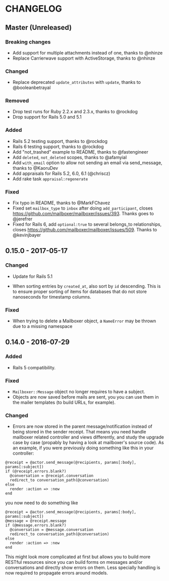 # CHANGELOG

## Master (Unreleased)

### Breaking changes
* Add support for multiple attachments instead of one, thanks to @nhinze
* Replace Carrierwave support with ActiveStorage, thanks to @nhinze

### Changed

* Replace deprecated `update_attributes` with `update`, thanks to @booleanbetrayal

### Removed

* Drop test runs for Ruby 2.2.x and 2.3.x, thanks to @rockdog
* Drop support for Rails 5.0 and 5.1

### Added

* Rails 5.2 testing support, thanks to @rockdog
* Rails 6 testing support, thanks to @rockdog
* Add "not_trashed" example to README, thanks to @fastengineer
* Add `deleted`, `not_deleted` scopes, thanks to @afamyial
* Add `with_email` option to allow not sending an email via send_message, thanks to @KaoruDev
* Add appraisals for Rails 5.2, 6.0, 6.1 (@chriscz)
* Add rake task `appraisal:regenerate`

### Fixed

* Fix typo in README, thanks to @MarkFChavez
* Fixed set `mailbox_type` to `inbox` after doing `add_participant`, closes https://github.com/mailboxer/mailboxer/issues/393. Thanks goes to @jerefrer
* Fixed for Rails 6, add `optional:true` to several belongs_to relationships, closes https://github.com/mailboxer/mailboxer/issues/509. Thanks to @kevinjbayer

## 0.15.0 - 2017-05-17

### Changed

* Update for Rails 5.1

* When sorting entries by `created_at`, also sort by `id` descending. This
is to ensure proper sorting of items for databases that do not store
nanoseconds for timestamp columns.

### Fixed

* When trying to delete a Mailboxer object, a `NameError` may be thrown due
to a missing namespace

## 0.14.0 - 2016-07-29

### Added

* Rails 5 compatibility.

### Fixed

* `Mailboxer::Message` object no longer requires to have a subject.
* Objects are now saved before mails are sent, you you can use them in the
mailer templates (to build URLs, for example).

### Changed

* Errors are now stored in the parent message/notification instead of being
stored in the sender receipt. That means you need handle mailboxer related
controller and views differently, and study the upgrade case by case (propably
by having a look at mailboxer's source code). As an example, if you were
previously doing something like this in your controller:

```
@receipt = @actor.send_message(@recipients, params[:body], params[:subject])
if (@receipt.errors.blank?)
  @conversation = @receipt.conversation
  redirect_to conversation_path(@conversation)
else
  render :action => :new
end
```

you now need to do something like

```
@receipt = @actor.send_message(@recipients, params[:body], params[:subject])
@message = @receipt.message
if (@message.errors.blank?)
  @conversation = @message.conversation
  redirect_to conversation_path(@conversation)
else
  render :action => :new
end
```

This might look more complicated at first but allows you to build more RESTful
resources since you can build forms on messages and/or conversations and
directly show errors on them. Less specially handling is now required to
propagate errors around models.
